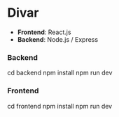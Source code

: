 # Divar


- **Frontend**: React.js
- **Backend**: Node.js / Express

### Backend
cd backend
npm install
npm run dev

### Frontend
cd frontend
npm install
npm run dev
